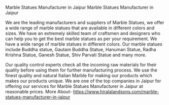 Marble Statues Manufacturer in Jaipur
Marble Statues Manufacturer in Jaipur

We are the leading manufacturers and suppliers of Marble Statues, we offer a wide range of marble statues that are available in different colors and sizes. We have an extremely skilled team of craftsmen and designers who can help you to get the best marble statues as per your requirement. We have a wide range of marble statues in different colors. Our marble statues include Buddha statue, Gautam Buddha Statue, Hanuman Statue, Radha Krishna Statue, Ganesh Statue, Shiv Parvati Statue and many more.

Our quality control experts check all the incoming raw materials for their quality before using them for further manufacturing process. We use the finest quality and natural Italian Marble for making our products which makes our products unique. We are one of the top companies in Jaipur for offering our services for Marble Statues Manufacturer in Jaipur at reasonable prices. More About-  https://www.hiralalandsons.com/marble-statues-manufacturer-in-jaipur

